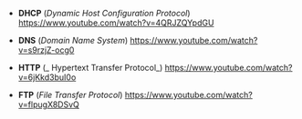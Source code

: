 * **DHCP** (_Dynamic Host Configuration Protocol_) <https://www.youtube.com/watch?v=4QRJZQYpdGU>

* **DNS** (_Domain Name System_) <https://www.youtube.com/watch?v=s9rzjZ-ocg0>

* **HTTP** (_ Hypertext Transfer Protocol_) <https://www.youtube.com/watch?v=6jKkd3buI0o>

* **FTP** (_File Transfer Protocol_) <https://www.youtube.com/watch?v=flpugX8DSvQ>

